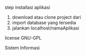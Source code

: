 step installasi aplikasi

1. download atau clone project dari 
2. import database yang tersedia
3. jalankan localhost/namaAplikasi


license GNU-GPL

Sistem Informasi
